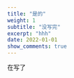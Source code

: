 ```yaml
---
title: "是的"
weight: 1
subtitle: "没写完"
excerpt: "hhh"
date: 2022-01-01
show_comments: true
---
```


在写了